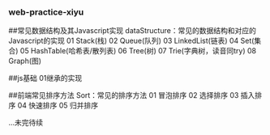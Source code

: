 ### web-practice-xiyu

##常见数据结构及其Javascript实现
dataStructure：常见的数据结构和对应的Javascript的实现
01 Stack(栈)
02 Queue(队列)
03 LinkedList(链表)
04 Set(集合)
05 HashTable(哈希表/散列表)
06 Tree(树)
07 Trie(字典树，读音同try)
08 Graph(图)

##js基础
01继承的实现

##前端常见排序方法
Sort：常见的排序方法
01 冒泡排序
02 选择排序
03 插入排序
04 快速排序
05 归并排序

 ...未完待续

